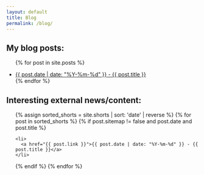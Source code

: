 ```yaml
---
layout: default
title: Blog
permalink: /blog/
---
```


## My blog posts:

<ul>

{% for post in site.posts %}
    <li>
      <a href="{{ post.url }}">{{ post.date | date: "%Y-%m-%d" }} - {{ post.title }}</a>
    </li>
  {% endfor %}
</ul>

## Interesting external news/content:

<ul>
  {% assign sorted_shorts = site.shorts | sort: 'date' | reverse %}
  {% for post in sorted_shorts %}
  {% if post.sitemap != false and post.date and post.title %}

    <li>
      <a href="{{ post.link }}">{{ post.date | date: "%Y-%m-%d" }} - {{ post.title }}</a>
    </li>

  {% endif %}
  {% endfor %}
</ul>